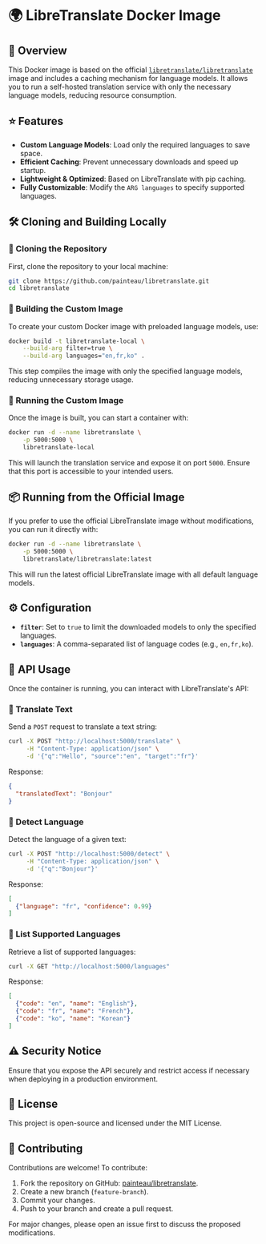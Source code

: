 # 🌍 LibreTranslate Docker Image

## 📖 Overview

This Docker image is based on the official [`libretranslate/libretranslate`](https://hub.docker.com/r/libretranslate/libretranslate) image and includes a caching mechanism for language models. It allows you to run a self-hosted translation service with only the necessary language models, reducing resource consumption.

## ⭐ Features

- **Custom Language Models**: Load only the required languages to save space.
- **Efficient Caching**: Prevent unnecessary downloads and speed up startup.
- **Lightweight & Optimized**: Based on LibreTranslate with pip caching.
- **Fully Customizable**: Modify the `ARG languages` to specify supported languages.

## 🛠 Cloning and Building Locally

### 🔄 Cloning the Repository

First, clone the repository to your local machine:

```bash
git clone https://github.com/painteau/libretranslate.git
cd libretranslate
```

### 🔨 Building the Custom Image

To create your custom Docker image with preloaded language models, use:

```bash
docker build -t libretranslate-local \
    --build-arg filter=true \
    --build-arg languages="en,fr,ko" .
```

This step compiles the image with only the specified language models, reducing unnecessary storage usage.

### 🚀 Running the Custom Image

Once the image is built, you can start a container with:

```bash
docker run -d --name libretranslate \
    -p 5000:5000 \
    libretranslate-local
```

This will launch the translation service and expose it on port `5000`. Ensure that this port is accessible to your intended users.

## 📦 Running from the Official Image

If you prefer to use the official LibreTranslate image without modifications, you can run it directly with:

```bash
docker run -d --name libretranslate \
    -p 5000:5000 \
    libretranslate/libretranslate:latest
```

This will run the latest official LibreTranslate image with all default language models.

## ⚙ Configuration

- **`filter`**: Set to `true` to limit the downloaded models to only the specified languages.
- **`languages`**: A comma-separated list of language codes (e.g., `en,fr,ko`).

## 📡 API Usage

Once the container is running, you can interact with LibreTranslate's API:

### 🔹 Translate Text

Send a `POST` request to translate a text string:

```bash
curl -X POST "http://localhost:5000/translate" \
     -H "Content-Type: application/json" \
     -d '{"q":"Hello", "source":"en", "target":"fr"}'
```

Response:
```json
{
  "translatedText": "Bonjour"
}
```

### 🔹 Detect Language

Detect the language of a given text:

```bash
curl -X POST "http://localhost:5000/detect" \
     -H "Content-Type: application/json" \
     -d '{"q":"Bonjour"}'
```

Response:
```json
[
  {"language": "fr", "confidence": 0.99}
]
```

### 🔹 List Supported Languages

Retrieve a list of supported languages:

```bash
curl -X GET "http://localhost:5000/languages"
```

Response:
```json
[
  {"code": "en", "name": "English"},
  {"code": "fr", "name": "French"},
  {"code": "ko", "name": "Korean"}
]
```

## ⚠ Security Notice

Ensure that you expose the API securely and restrict access if necessary when deploying in a production environment.

## 📜 License

This project is open-source and licensed under the MIT License.

## 🤝 Contributing

Contributions are welcome! To contribute:

1. Fork the repository on GitHub: [painteau/libretranslate](https://github.com/painteau/libretranslate).
2. Create a new branch (`feature-branch`).
3. Commit your changes.
4. Push to your branch and create a pull request.

For major changes, please open an issue first to discuss the proposed modifications.

